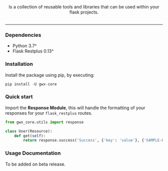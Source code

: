 <div align="center">
Is a collection of reusable tools and libraries that can be used within your flask projects.
</div>
<br />

---

### Dependencies
- Python 3.7^
- Flask Restplus 0.13^


### Installation
Install the package using pip, by executing:
```python
pip install -U gwx-core
```

### Quick start


Import the **Response Module**, this will handle the formatting of your responses for your `flask_restplus` routes. 
```python
from gwx_core.utils import response

class User(Resource):
    def get(self):
        return response.success('Success', {'key': 'value'}, {'SAMPLE-HEADER': 'header value'})
```

### Usage Documentation
To be added on beta release.



